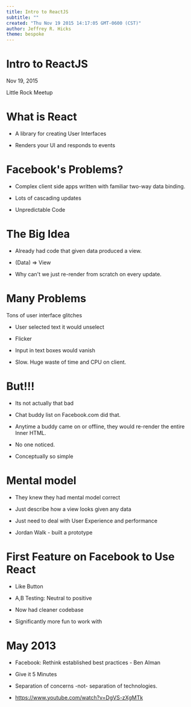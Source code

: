 ```yaml
---
title: Intro to ReactJS
subtitle: ""
created: "Thu Nov 19 2015 14:17:05 GMT-0600 (CST)"
author: Jeffrey R. Hicks
theme: bespoke
---
```


Intro to ReactJS
=======

Nov 19, 2015

Little Rock Meetup

What is React
===========

* A library for creating User Interfaces

* Renders your UI and responds to events

Facebook's Problems?
===========

* Complex client side apps written with familiar
two-way data binding.

* Lots of cascading updates

* Unpredictable Code

The Big Idea
===========

* Already had code that given data produced a view.

* (Data) => View

* Why can't we just re-render from scratch on every update.

Many Problems
============

Tons of user interface glitches

* User selected text it would unselect

* Flicker

* Input in text boxes would vanish

* Slow.  Huge waste of time and CPU on client.

But!!!
============

* Its not actually that bad

* Chat buddy list on Facebook.com did that.

* Anytime a buddy came on or offline, they would re-render the entire Inner HTML.

* No one noticed.

* Conceptually so simple

Mental model
===============

* They knew they had mental model correct

* Just describe how a view looks given any data

* Just need to deal with User Experience and performance

* Jordan Walk - built a prototype

First Feature on Facebook to Use React
=============

* Like Button

* A,B Testing: Neutral to positive

* Now had cleaner codebase

* Significantly more fun to work with

May 2013
==============

* Facebook: Rethink established best practices - Ben Alman

* Give it 5 Minutes

* Separation of concerns -not- separation of technologies.

* https://www.youtube.com/watch?v=DgVS-zXgMTk
